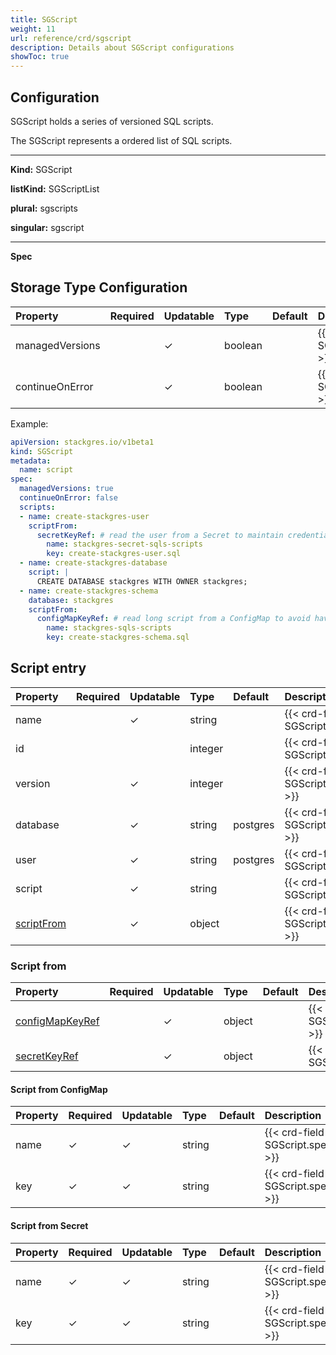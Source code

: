 ```yaml
---
title: SGScript
weight: 11
url: reference/crd/sgscript
description: Details about SGScript configurations
showToc: true
---
```


## Configuration

SGScript holds a series of versioned SQL scripts.

The SGScript represents a ordered list of SQL scripts.

___

**Kind:** SGScript

**listKind:** SGScriptList

**plural:** sgscripts

**singular:** sgscript
___

**Spec**

## Storage Type Configuration

| Property                                                              | Required               | Updatable | Type    | Default | Description |
|:----------------------------------------------------------------------|------------------------|-----------|:--------|:--------|:------------|
| managedVersions                                                       |                        | ✓         | boolean |         | {{< crd-field-description SGScript.spec.managedVersions >}} |
| continueOnError                                                       |                        | ✓         | boolean |         | {{< crd-field-description SGScript.spec.continueOnError >}} |

Example:

```yaml
apiVersion: stackgres.io/v1beta1
kind: SGScript
metadata:
  name: script
spec:
  managedVersions: true
  continueOnError: false
  scripts:
  - name: create-stackgres-user
    scriptFrom:
      secretKeyRef: # read the user from a Secret to maintain credentials in a safe place
        name: stackgres-secret-sqls-scripts
        key: create-stackgres-user.sql
  - name: create-stackgres-database
    script: |
      CREATE DATABASE stackgres WITH OWNER stackgres;
  - name: create-stackgres-schema
    database: stackgres
    scriptFrom:
      configMapKeyRef: # read long script from a ConfigMap to avoid have to much data in the helm releasea and the sgcluster CR
        name: stackgres-sqls-scripts
        key: create-stackgres-schema.sql
```

## Script entry

| Property                   | Required | Updatable | Type     | Default  | Description |
|:---------------------------|----------|-----------|:---------|:---------|:------------|
| name                       |          | ✓         | string   |          | {{< crd-field-description SGScript.spec.scripts.items.name >}} |
| id                         |          |           | integer  |          | {{< crd-field-description SGScript.spec.scripts.items.id >}} |
| version                    |          | ✓         | integer  |          | {{< crd-field-description SGScript.spec.scripts.items.version >}} |
| database                   |          | ✓         | string   | postgres | {{< crd-field-description SGScript.spec.scripts.items.database >}} |
| user                       |          | ✓         | string   | postgres | {{< crd-field-description SGScript.spec.scripts.items.user >}} |
| script                     |          | ✓         | string   |          | {{< crd-field-description SGScript.spec.scripts.items.script >}} |
| [scriptFrom](#script-from) |          | ✓         | object   |          | {{< crd-field-description SGScript.spec.scripts.items.scriptFrom >}} |

### Script from

| Property                                  | Required | Updatable | Type     | Default  | Description |
|:------------------------------------------|----------|-----------|:---------|:---------|:------------|
| [configMapKeyRef](#script-from-configmap) |          | ✓         | object   |          | {{< crd-field-description SGScript.spec.scripts.items.scriptFrom.configMapKeyRef >}} |
| [secretKeyRef](#script-from-configmap)    |          | ✓         | object   |          | {{< crd-field-description SGScript.spec.scripts.items.scriptFrom.secretKeyRef >}} |

#### Script from ConfigMap

| Property  | Required | Updatable | Type     | Default  | Description |
|:----------|----------|-----------|:---------|:---------|:------------|
| name      | ✓        | ✓         | string   |          | {{< crd-field-description SGScript.spec.scripts.items.scriptFrom.configMapKeyRef.name >}} |
| key       | ✓        | ✓         | string   |          | {{< crd-field-description SGScript.spec.scripts.items.scriptFrom.configMapKeyRef.key >}} |

#### Script from Secret

| Property  | Required | Updatable | Type     | Default  | Description |
|:----------|----------|-----------|:---------|:---------|:------------|
| name      | ✓        | ✓         | string   |          | {{< crd-field-description SGScript.spec.scripts.items.scriptFrom.secretKeyRef.name >}} |
| key       | ✓        | ✓         | string   |          | {{< crd-field-description SGScript.spec.scripts.items.scriptFrom.secretKeyRef.key >}} |

